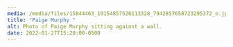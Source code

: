 ```yaml
---
media: /media/files/15844463_10154857526113328_7942857658723295372_o.jpeg
title: "Paige Murphy "
alt: Photo of Paige Murphy sitting against a wall.
date: 2022-01-27T15:20:00-0500
---
```


